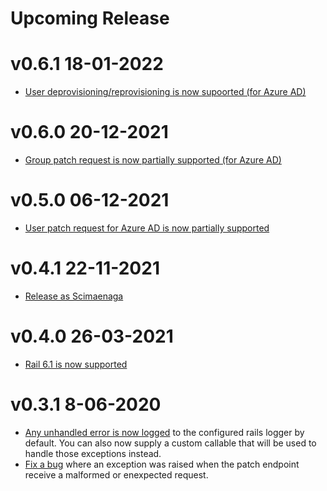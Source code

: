 # Upcoming Release

# v0.6.1 18-01-2022

- [User deprovisioning/reprovisioning is now supoorted (for Azure AD)](https://github.com/StudistCorporation/scimaenaga/pull/17)

# v0.6.0 20-12-2021

- [Group patch request is now partially supported (for Azure AD)](https://github.com/StudistCorporation/scimaenaga/pull/14)

# v0.5.0 06-12-2021

- [User patch request for Azure AD is now partially supported](https://github.com/StudistCorporation/scimaenaga/pull/9)

# v0.4.1 22-11-2021

- [Release as Scimaenaga](https://github.com/StudistCorporation/scimaenaga/pull/3)

# v0.4.0 26-03-2021

- [Rail 6.1 is now supported](https://github.com/lessonly/scim_rails/pull/41)

# v0.3.1 8-06-2020

- [Any unhandled error is now logged](https://github.com/lessonly/scim_rails/pull/27) to the configured rails logger by default. You can also now supply a custom callable that will be used to handle those exceptions instead.
- [Fix a bug](https://github.com/lessonly/scim_rails/pull/30) where an exception was raised when the patch endpoint receive a malformed or enexpected request.
